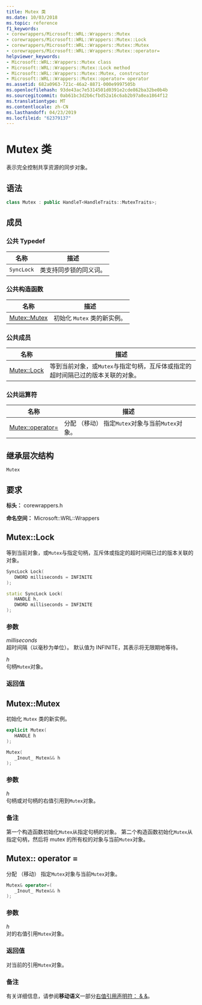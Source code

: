 ```yaml
---
title: Mutex 类
ms.date: 10/03/2018
ms.topic: reference
f1_keywords:
- corewrappers/Microsoft::WRL::Wrappers::Mutex
- corewrappers/Microsoft::WRL::Wrappers::Mutex::Lock
- corewrappers/Microsoft::WRL::Wrappers::Mutex::Mutex
- corewrappers/Microsoft::WRL::Wrappers::Mutex::operator=
helpviewer_keywords:
- Microsoft::WRL::Wrappers::Mutex class
- Microsoft::WRL::Wrappers::Mutex::Lock method
- Microsoft::WRL::Wrappers::Mutex::Mutex, constructor
- Microsoft::WRL::Wrappers::Mutex::operator= operator
ms.assetid: 682a0963-721c-46a2-8871-000e9997505b
ms.openlocfilehash: 93de43ac7e5314501d0391e2cde862ba32be0b4b
ms.sourcegitcommit: 0ab61bc3d2b6cfbd52a16c6ab2b97a8ea1864f12
ms.translationtype: MT
ms.contentlocale: zh-CN
ms.lasthandoff: 04/23/2019
ms.locfileid: "62379137"
---
```

# <a name="mutex-class"></a>Mutex 类

表示完全控制共享资源的同步对象。

## <a name="syntax"></a>语法

```cpp
class Mutex : public HandleT<HandleTraits::MutexTraits>;
```

## <a name="members"></a>成员

### <a name="public-typedefs"></a>公共 Typedef

名称       | 描述
---------- | ------------------------------------------------------
`SyncLock` | 类支持同步锁的同义词。

### <a name="public-constructor"></a>公共构造函数

名称                   | 描述
---------------------- | ------------------------------------------------
[Mutex::Mutex](#mutex) | 初始化 `Mutex` 类的新实例。

### <a name="public-members"></a>公共成员

名称                 | 描述
-------------------- | --------------------------------------------------------------------------------------------------------------------------------------------------------------
[Mutex::Lock](#lock) | 等到当前对象，或`Mutex`与指定句柄，互斥体或指定的超时间隔已过的版本关联的对象。

### <a name="public-operator"></a>公共运算符

名称                                 | 描述
------------------------------------ | ---------------------------------------------------------------------------
[Mutex::operator=](#operator-assign) | 分配 （移动） 指定`Mutex`对象与当前`Mutex`对象。

## <a name="inheritance-hierarchy"></a>继承层次结构

`Mutex`

## <a name="requirements"></a>要求

**标头：** corewrappers.h

**命名空间：** Microsoft::WRL::Wrappers

## <a name="lock"></a>Mutex::Lock

等到当前对象，或`Mutex`与指定句柄，互斥体或指定的超时间隔已过的版本关联的对象。

```cpp
SyncLock Lock(
   DWORD milliseconds = INFINITE
);

static SyncLock Lock(
   HANDLE h,
   DWORD milliseconds = INFINITE
);
```

### <a name="parameters"></a>参数

*milliseconds*<br/>
超时间隔（以毫秒为单位）。 默认值为 INFINITE，其表示将无限期地等待。

*h*<br/>
句柄`Mutex`对象。

### <a name="return-value"></a>返回值

## <a name="mutex"></a>Mutex::Mutex

初始化 `Mutex` 类的新实例。

```cpp
explicit Mutex(
   HANDLE h
);

Mutex(
   _Inout_ Mutex&& h
);
```

### <a name="parameters"></a>参数

*h*<br/>
句柄或对句柄的右值引用到`Mutex`对象。

### <a name="remarks"></a>备注

第一个构造函数初始化`Mutex`从指定句柄的对象。 第二个构造函数初始化`Mutex`从指定句柄，然后将 mutex 的所有权的对象与当前`Mutex`对象。

## <a name="operator-assign"></a>Mutex:: operator =

分配 （移动） 指定`Mutex`对象与当前`Mutex`对象。

```cpp
Mutex& operator=(
   _Inout_ Mutex&& h
);
```

### <a name="parameters"></a>参数

*h*<br/>
对的右值引用`Mutex`对象。

### <a name="return-value"></a>返回值

对当前的引用`Mutex`对象。

### <a name="remarks"></a>备注

有关详细信息，请参阅**移动语义**一部分[右值引用声明符： & &](../../cpp/rvalue-reference-declarator-amp-amp.md)。
